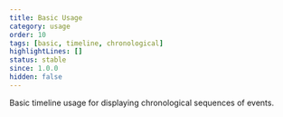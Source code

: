 ```yaml
---
title: Basic Usage
category: usage
order: 10
tags: [basic, timeline, chronological]
highlightLines: []
status: stable
since: 1.0.0
hidden: false
---
```


Basic timeline usage for displaying chronological sequences of events.
